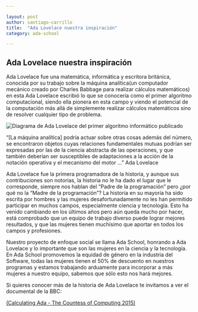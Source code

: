 ```yaml
---

layout: post
author: santiago-carrillo
title:  "Ada Lovelace nuestra inspiración"
category: ada-school

---
```


## Ada Lovelace nuestra inspiración

Ada Lovelace fue una matemática, informática y escritora británica, conocida por su trabajo sobre la máquina analítica(un computador mecánico creado por 
Charles Babbage para realizar cálculos matemáticos)  en esta Ada Lovelace escribió lo que se conocería como el primer algoritmo computacional, siendo ella 
pionera en esta campo y viendo el potencial de la computación más allá de simplemente realizar cálculos matemáticos sino de resolver cualquier tipo de problema. 

![Diagrama de Ada Lovelace del primer algoritmo informático publicado](https://upload.wikimedia.org/wikipedia/commons/thumb/c/cf/Diagram_for_the_computation_of_Bernoulli_numbers.jpg/1280px-Diagram_for_the_computation_of_Bernoulli_numbers.jpg?1613929819862)

“[La máquina analítica] podría actuar sobre otras cosas además del número, se encontraron objetos cuyas relaciones fundamentales mutuas podrían ser expresadas 
por las de la ciencia abstracta de las operaciones, y que también deberían ser susceptibles de adaptaciones a la acción de la notación operativa y el mecanismo 
del motor …” Ada Lovelace

Ada Lovelace fue la primera programadora de la historia,  y aunque sus contribuciones son notorias, la historia no le ha dado el lugar que le corresponde, siempre 
nos hablan del “Padre de la programación” pero ¿por qué no la “Madre de la programación”? La historia en su mayoría ha sido escrita por hombres y las mujeres 
desafortunadamente no les han permitido participar en muchos campos, especialmente ciencia y tecnología. Esto ha venido cambiando en los últimos años pero aún 
queda mucho por hacer, está comprobado que un equipo de trabajo diverso puede lograr mejores resultados, y que las mujeres tienen muchísimo que aportar en todos 
los campos y profesiones. 

Nuestro proyecto de enfoque social se llama Ada School, honrando a Ada Lovelace y lo importante que son las mujeres en la ciencia y la tecnología. En Ada School 
promovemos la equidad de género en la industria del Software,  todas las mujeres tienen el 50% de descuento en nuestros programas y estamos trabajando arduamente 
para  incorporar a más mujeres a nuestro equipo, sabemos  que sólo esto nos hará mejores. 


Si quieres conocer más de la historia de Ada Lovelace te invitamos a ver el documental de la BBC:

[(Calculating Ada - The Countess of Computing 2015)](https://www.youtube.com/watch?v=QgUVrzkQgds&feature=emb_err_woyt&ab_channel=ForgottenDairies)

